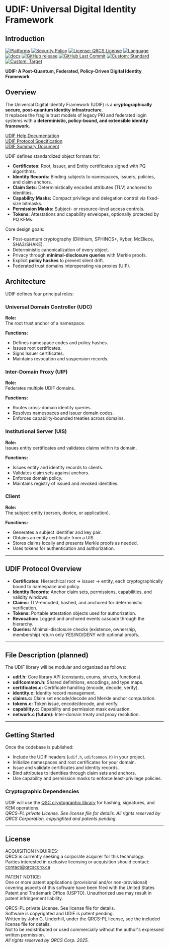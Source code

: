 # UDIF: Universal Digital Identity Framework

## Introduction

<!--
[![Build Status](https://img.shields.io/github/actions/workflow/status/QRCS-CORP/UDIF/build.yml?branch=main)](https://github.com/QRCS-CORP/UDIF/actions)
[![Coverage Status](https://coveralls.io/repos/github/QRCS-CORP/UDIF/badge.svg?branch=main)](https://coveralls.io/github/QRCS-CORP/UDIF?branch=main)
-->

[![Platforms](https://img.shields.io/badge/platforms-Linux%20|%20macOS%20|%20Windows-blue)](#)
[![Security Policy](https://img.shields.io/badge/security-policy-blue)](https://github.com/QRCS-CORP/UDIF/security/policy) 
[![License: QRCS License](https://img.shields.io/badge/License-QRCS%20License-blue.svg)](https://github.com/QRCS-CORP/UDIF/blob/main/License.txt)
[![Language](https://img.shields.io/static/v1?label=Language&message=C%2023&color=blue)](https://www.open-std.org/jtc1/sc22/wg14/www/docs/n3220.pdf)
[![docs](https://img.shields.io/badge/docs-online-brightgreen)](https://qrcs-corp.github.io/UDIF/)
[![GitHub release](https://img.shields.io/github/v/release/QRCS-CORP/UDIF)](https://github.com/QRCS-CORP/UDIF/releases)
[![GitHub Last Commit](https://img.shields.io/github/last-commit/QRCS-CORP/UDIF.svg)](https://github.com/QRCS-CORP/UDIF/commits/main)
[![Custom: Standard](https://img.shields.io/static/v1?label=Security%20Standard&message=ISO/IEC%2017701&color=blue)](#)
[![Custom: Target](https://img.shields.io/static/v1?label=Target%20Industry&message=Digital%20Identity&color=brightgreen)](#)

**UDIF: A Post-Quantum, Federated, Policy-Driven Digital Identity Framework**

## Overview

The Universal Digital Identity Framework (UDIF) is a **cryptographically secure, post-quantum identity infrastructure**.  
It replaces the fragile trust models of legacy PKI and federated login systems with a **deterministic, policy-bound, and extensible identity framework**.

[UDIF Help Documentation](https://qrcs-corp.github.io/UDIF/)  
[UDIF Protocol Specification](https://qrcs-corp.github.io/UDIF/pdf/udif_specification.pdf)  
[UDIF Summary Document](https://qrcs-corp.github.io/UDIF/pdf/udif_summary.pdf)  

UDIF defines standardized object formats for:

- **Certificates:** Root, Issuer, and Entity certificates signed with PQ algorithms.  
- **Identity Records:** Binding subjects to namespaces, issuers, policies, and claim anchors.  
- **Claim Sets:** Deterministically encoded attributes (TLV) anchored to identities.  
- **Capability Masks:** Compact privilege and delegation control via fixed-size bitmasks.  
- **Permission Masks:** Subject- or resource-level access controls.  
- **Tokens:** Attestations and capability envelopes, optionally protected by PQ KEMs.  

Core design goals:
- Post-quantum cryptography (Dilithium, SPHINCS+, Kyber, McEliece, SHA3/SHAKE).  
- Deterministic canonicalization of every object.  
- Privacy through **minimal-disclosure queries** with Merkle proofs.  
- Explicit **policy hashes** to prevent silent drift.  
- Federated trust domains interoperating via proxies (UIP).  


## Architecture

UDIF defines four principal roles:

### Universal Domain Controller (UDC)

**Role:**  
The root trust anchor of a namespace.  

**Functions:**
- Defines namespace codes and policy hashes.  
- Issues root certificates.  
- Signs Issuer certificates.  
- Maintains revocation and suspension records.  

### Inter-Domain Proxy (UIP)

**Role:**  
Federates multiple UDIF domains.  

**Functions:**
- Routes cross-domain identity queries.  
- Resolves namespaces and issuer domain codes.  
- Enforces capability-bounded treaties across domains.  

### Institutional Server (UIS)

**Role:**  
Issues entity certificates and validates claims within its domain.  

**Functions:**
- Issues entity and identity records to clients.  
- Validates claim sets against anchors.  
- Enforces domain policy.  
- Maintains registry of issued and revoked identities.  

### Client

**Role:**  
The subject entity (person, device, or application).  

**Functions:**
- Generates a subject identifier and key pair.  
- Obtains an entity certificate from a UIS.  
- Stores claims locally and presents Merkle proofs as needed.  
- Uses tokens for authentication and authorization.  

---

## UDIF Protocol Overview

- **Certificates:** Hierarchical root → issuer → entity, each cryptographically bound to namespace and policy.  
- **Identity Records:** Anchor claim sets, permissions, capabilities, and validity windows.  
- **Claims:** TLV-encoded, hashed, and anchored for deterministic verification.  
- **Tokens:** Portable attestation objects used for authorization.  
- **Revocation:** Logged and anchored events cascade through the hierarchy.  
- **Queries:** Minimal-disclosure checks (existence, ownership, membership) return only YES/NO/DENY with optional proofs.  

---

## File Description (planned)

The UDIF library will be modular and organized as follows:

- **udif.h:** Core library API (constants, enums, structs, functions).  
- **udifcommon.h:** Shared definitions, encodings, and type maps.  
- **certificates.c:** Certificate handling (encode, decode, verify).  
- **identity.c:** Identity record management.  
- **claims.c:** Claim set encode/decode and Merkle anchor computation.  
- **tokens.c:** Token issue, encode/decode, and verify.  
- **capability.c:** Capability and permission mask evaluation.  
- **network.c (future):** Inter-domain treaty and proxy resolution.  

---

## Getting Started

Once the codebase is published:

- Include the UDIF headers (`udif.h`, `udifcommon.h`) in your project.  
- Initialize namespaces and root certificates for your domain.  
- Issue and validate certificates and identity records.  
- Bind attributes to identities through claim sets and anchors.  
- Use capability and permission masks to enforce least-privilege policies.  

### Cryptographic Dependencies

UDIF will use the [QSC cryptographic library](https://github.com/QRCS-CORP/QSC) for hashing, signatures, and KEM operations.  
*QRCS-PL private License. See license file for details. All rights reserved by QRCS Corporation, copyrighted and patents pending.*

---

## License

ACQUISITION INQUIRIES:  
QRCS is currently seeking a corporate acquirer for this technology.  
Parties interested in exclusive licensing or acquisition should contact: contact@qrcscorp.ca  

PATENT NOTICE:  
One or more patent applications (provisional and/or non-provisional) covering aspects of this software have been filed with the United States Patent and Trademark Office (USPTO). Unauthorized use may result in patent infringement liability.  

QRCS-PL private License. See license file for details.  
Software is copyrighted and UDIF is patent pending.  
Written by John G. Underhill, under the QRCS-PL license, see the included license file for details.  
Not to be redistributed or used commercially without the author's expressed written permission.  
_All rights reserved by QRCS Corp. 2025._  
